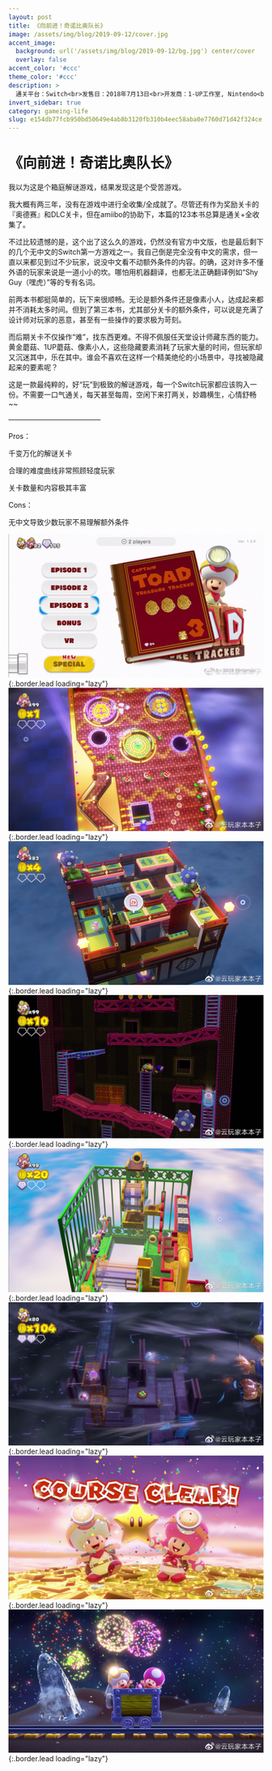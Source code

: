 ```yaml
---
layout: post
title: 《向前进！奇诺比奥队长》
image: /assets/img/blog/2019-09-12/cover.jpg
accent_image: 
  background: url('/assets/img/blog/2019-09-12/bg.jpg') center/cover
  overlay: false
accent_color: '#ccc'
theme_color: '#ccc'
description: >
  通关平台：Switch<br>发售日：2018年7月13日<br>开发商：1-UP工作室, Nintendo<br>发行商：Nintendo<br>个人评分：89
invert_sidebar: true
category: gameing-life
slug: e154db77fcb950bd50649e4ab8b3120fb310b4eec58aba0e7760d71d42f324ce
---
```


# 《向前进！奇诺比奥队长》

我以为这是个箱庭解谜游戏，结果发现这是个受苦游戏。

我大概有两三年，没有在游戏中进行全收集/全成就了。尽管还有作为奖励关卡的『奥德赛』和DLC关卡，但在amiibo的协助下，本篇的123本书总算是通关+全收集了。

不过比较遗憾的是，这个出了这么久的游戏，仍然没有官方中文版，也是最后剩下的几个无中文的Switch第一方游戏之一。我自己倒是完全没有中文的需求，但一直以来都见到过不少玩家，说没中文看不动额外条件的内容。的确，这对许多不懂外语的玩家来说是一道小小的坎。哪怕用机器翻译，也都无法正确翻译例如“Shy Guy（嘿虎）”等的专有名词。

前两本书都挺简单的，玩下来很顺畅。无论是额外条件还是像素小人，达成起来都并不消耗太多时间。但到了第三本书，尤其部分关卡的额外条件，可以说是充满了设计师对玩家的恶意，甚至有一些操作的要求极为苛刻。

而后期关卡不仅操作“难”，找东西更难。不得不佩服任天堂设计师藏东西的能力。黄金蘑菇、1UP蘑菇、像素小人，这些隐藏要素消耗了玩家大量的时间，但玩家却又沉迷其中，乐在其中。谁会不喜欢在这样一个精美绝伦的小场景中，寻找被隐藏起来的要素呢？

这是一款最纯粹的，好“玩”到极致的解谜游戏，每一个Switch玩家都应该购入一份。不需要一口气通关，每天甚至每周，空闲下来打两关，妙趣横生，心情舒畅~~

—————————————

Pros：

千变万化的解谜关卡

合理的难度曲线非常照顾轻度玩家

关卡数量和内容极其丰富

Cons：

无中文导致少数玩家不易理解额外条件

![](/assets/img/blog/2019-09-12/1.jpg){:.border.lead loading="lazy"}
![](/assets/img/blog/2019-09-12/2.jpg){:.border.lead loading="lazy"}
![](/assets/img/blog/2019-09-12/3.jpg){:.border.lead loading="lazy"}
![](/assets/img/blog/2019-09-12/4.jpg){:.border.lead loading="lazy"}
![](/assets/img/blog/2019-09-12/5.jpg){:.border.lead loading="lazy"}
![](/assets/img/blog/2019-09-12/6.jpg){:.border.lead loading="lazy"}
![](/assets/img/blog/2019-09-12/7.jpg){:.border.lead loading="lazy"}
![](/assets/img/blog/2019-09-12/8.jpg){:.border.lead loading="lazy"}

